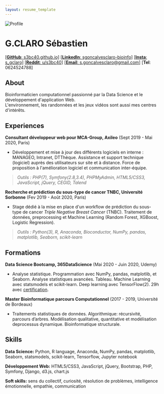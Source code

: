 ```yaml
---
layout: resume_template
---
```


![Profile](../assets/images/img_avatar3.png)

G.CLARO Sébastien
=================

[[**GitHub**: s3bc40.github.io]](https://s3bc40.github.io/)
[[**LinkedIn**: sgoncalvesclaro-bioinfo]](https://www.linkedin.com/in/sgoncalvesclaro-bioinfo/)
[[**Insta**: s_gclaro]](https://www.instagram.com/s_gclaro/)
[[**Reddit**: u/s3bc40]](https://www.reddit.com/user/s3bc40)
[[**Email**: s.goncalvesclaro@gmail.com]](s.goncalvesclaro@gmail.com)
[**Tel**: 0624524788]

About
--------

Bioinformaticien computationnel passionné par la Data Science et le développement d'application Web.  
L'environnement, les randonnées et les jeux vidéos sont aussi mes centres d'intérêts.

Experiences
----------

**Consultant développeur web pour MCA-Group, Axileo** (Sept 2019 - Mai 2020, Paris)

+ Développement et mise à jour des différents logiciels en interne : MANAGEO, Intranet, DTThèque. Assistance et support technique (logiciel) auprès des utilisateurs sur site et à distance. Force de proposition à l'amélioration logiciel et communication inter-équipe.

>*Outils : PHP(7), Symfony(2.8,3.4), PHPMyAdmin, HTML5/CSS3, JavaScript, jQuery, CEGID, Talend*

**Recherche et prédiction du sous-type de cancer TNBC, Université Sorbonne** (Fev 2019 - Août 2020, Paris)

+ Stage dédié à la mise en place d'un workflow de prédiction du sous-type de cancer *Triple Negative Breast Cancer* (TNBC). Traitement de données, preprocessing et Machine Learning (Random Forest, XGBoost, Logistic Regression).

>*Outils : Python(3), R, Anaconda, Bioconductor, NumPy, pandas, matplotlib, Seaborn, scikit-learn*

Formations
---------

**Data Science Bootcamp, 365DataScience** (Mai 2020 - Juin 2020, Udemy)

+ Analyse statistique. Programmation avec NumPy, pandas, matplotlib, et Seaborn. Analyse statistiques avancées. Tableau. Machine Learning avec statsmodels et scikit-learn. Deep learning avec TensorFlow(2). 29h avec [certification](../assets/pdf/certif_DS.pdf).

**Master Bioinformatique parcours Computationnel** (2017 - 2019, Université de Bordeaux)

+ Traitements statistiques de données. Algorithmique: récursivité, parcours d’arbres. Modélisation qualitative, quantitative et modélisation deprocessus dynamique. Bioinformatique structurale.

Skills
---------

**Data Science:** Python, R language, Anaconda, NumPy, pandas, matplotlib, Seaborn, statsmodels, scikit-learn, Tensorflow, Jupyter notebook

**Développement Web:** HTML5/CSS3, JavaScript, jQuery, Bootstrap, PHP, Symfony, Django, d3.js, chart.js

**Soft skills:** sens du collectif, curiosité, résolution de problèmes, intelligence émotionnelle, empathie, communication

